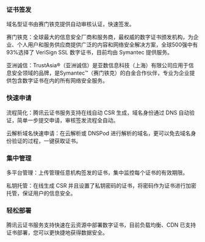### 证书签发
域名型证书由赛门铁克提供自动审核认证，快速签发。

赛门铁克：全球最大的信息安全厂商和服务商，最权威的数字证书颁发机构，为企业、个人用户和服务供应商提供广泛的内容和网络安全解决方案，全球500强中有93%选择了 VeriSign SSL 数字证书，目前均由 Symantec 提供服务。

亚洲诚信：TrustAsia®（亚洲诚信）是亚数信息科技（上海）有限公司应用于信息安全领域的品牌，是Symantec™（赛门铁克）的白金合作伙伴，专业为企业提供包含数字证书在内的所有网络安全服务。

### 快速申请
流程简化：腾讯云证书服务支持在线自动 CSR 生成，域名身份通过 DNS 自动验证，简单一步提交申请，审核签发流程全自动。

云解析域名快速申请：在云解析或 DNSPod 进行解析的域名，更可以免去域名身份验证的过程，一键获取证书。

### 集中管理
多平台管理：上传管理任意机构签发的证书，集中监控每个证书的有效期限。

私钥托管：在线生成 CSR 并且设置了私钥密码的证书，将密码作为证书进行加密托管，保证用户的信息安全。

### 轻松部署
腾讯云证书服务支持快速在云资源中部署数字证书，目前负载均衡、CDN 已支持证书部署，您可以更快捷地获得数据安全。
